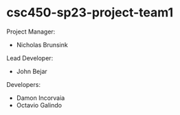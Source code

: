 # csc450-sp23-project-team1
Project Manager:
- Nicholas Brunsink

Lead Developer:
- John Bejar

Developers:
- Damon Incorvaia
- Octavio Galindo
